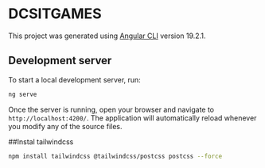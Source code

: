 # DCSITGAMES

This project was generated using [Angular CLI](https://github.com/angular/angular-cli) version 19.2.1.

## Development server

To start a local development server, run:

```bash
ng serve
```

Once the server is running, open your browser and navigate to `http://localhost:4200/`. The application will automatically reload whenever you modify any of the source files.

##Instal tailwindcss

```bash
npm install tailwindcss @tailwindcss/postcss postcss --force
```